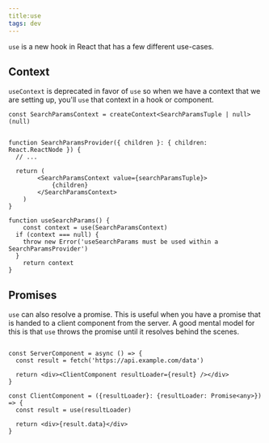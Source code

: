 ```yaml
---
title:use
tags: dev
---
```


`use` is a new hook in React that has a few different use-cases.

## Context

`useContext` is deprecated in favor of `use` so when we have a context that we are setting up, you'll `use` that context in a hook or component.

```tsx
const SearchParamsContext = createContext<SearchParamsTuple | null>(null)


function SearchParamsProvider({ children }: { children: React.ReactNode }) {
  // ...

  return (
		<SearchParamsContext value={searchParamsTuple}>
			{children}
		</SearchParamsContext>
	)
}

function useSearchParams() {
	const context = use(SearchParamsContext)
  if (context === null) {
    throw new Error('useSearchParams must be used within a SearchParamsProvider')
  }
	return context
}
```

## Promises

`use` can also resolve a promise.  This is useful when you have a promise that is handed to a client component from the server. A good mental model for this is  that `use` throws the promise until it resolves behind the scenes.


```tsx

const ServerComponent = async () => {
  const result = fetch('https://api.example.com/data')

  return <div><ClientComponent resultLoader={result} /></div>
}

const ClientComponent = ({resultLoader}: {resultLoader: Promise<any>}) => {
  const result = use(resultLoader)

  return <div>{result.data}</div>
}
```
